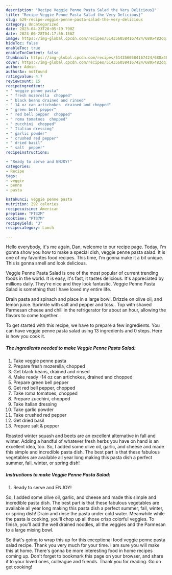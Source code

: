 ```yaml
---
description: "Recipe Veggie Penne Pasta Salad the Very Delicious}"
title: "Recipe Veggie Penne Pasta Salad the Very Delicious}"
slug: 629-recipe-veggie-penne-pasta-salad-the-very-delicious
category: Uncategorized
date: 2023-04-23T20:05:19.790Z
date: 2023-06-28T04:17:56.156Z
image: https://img-global.cpcdn.com/recipes/5143560584167424/680x482cq70/veggie-penne-pasta-salad-recipe-main-photo.jpg
hideToc: false
enableToc: true
enableTocContent: false
thumbnail: https://img-global.cpcdn.com/recipes/5143560584167424/680x482cq70/veggie-penne-pasta-salad-recipe-main-photo.jpg
cover: https://img-global.cpcdn.com/recipes/5143560584167424/680x482cq70/veggie-penne-pasta-salad-recipe-main-photo.jpg
author: Admin
authorAv: notfound
ratingvalue: 4.7
reviewcount: 15
recipeingredient:
- " veggie penne pasta"
- " fresh mozerella  chopped"
- " black beans drained and rinsed"
- " 14 oz can artichokes  drained and chopped"
- " green bell pepper"
- " red bell pepper  chopped"
- " roma tomatoes  chopped"
- " zucchini  chopped"
- " Italian dressing"
- " garlic powder"
- " crushed red pepper"
- " dried basil"
- " salt  pepper"
recipeinstructions:

- "Ready to serve and ENJOY!"
categories:
- Recipe
tags:
- veggie
- penne
- pasta

katakunci: veggie penne pasta 
nutrition: 292 calories
recipecuisine: American
preptime: "PT32M"
cooktime: "PT37M"
recipeyield: "3"
recipecategory: Lunch

---
```



Hello everybody, it's me again, Dan, welcome to our recipe page. Today, I'm gonna show you how to make a special dish, veggie penne pasta salad. It is one of my favorites food recipes. This time, I'm gonna make it a bit unique. This is gonna smell and look delicious.

Veggie Penne Pasta Salad is one of the most popular of current trending foods in the world. It is easy, it's fast, it tastes delicious. It's appreciated by millions daily. They're nice and they look fantastic. Veggie Penne Pasta Salad is something that I have loved my entire life.

Drain pasta and spinach and place in a large bowl. Drizzle on olive oil, and lemon juice. Sprinkle with salt and pepper and toss.. Top with shaved Parmesan cheese and chill in the refrigerator for about an hour, allowing the flavors to come together.


To get started with this recipe, we have to prepare a few ingredients. You can have veggie penne pasta salad using 13 ingredients and 0 steps. Here is how you cook it.

<!--inarticleads1-->

##### The ingredients needed to make Veggie Penne Pasta Salad:

1. Take  veggie penne pasta
1. Prepare  fresh mozerella,  chopped
1. Get  black beans, drained and rinsed
1. Make ready  -14 oz can artichokes,  drained and chopped
1. Prepare  green bell pepper
1. Get  red bell pepper,  chopped
1. Take  roma tomatoes,  chopped
1. Prepare  zucchini,  chopped
1. Take  Italian dressing
1. Take  garlic powder
1. Take  crushed red pepper
1. Get  dried basil
1. Prepare  salt &amp; pepper


Roasted winter squash and beets are an excellent alternative in fall and winter. Adding a handful of whatever fresh herbs you have on hand is an excellent idea, too. So, I added some olive oil, garlic, and cheese and made this simple and incredible pasta dish. The best part is that these fabulous vegetables are available all year long making this pasta dish a perfect summer, fall, winter, or spring dish! 

<!--inarticleads2-->

##### Instructions to make Veggie Penne Pasta Salad:


1. Ready to serve and ENJOY!

So, I added some olive oil, garlic, and cheese and made this simple and incredible pasta dish. The best part is that these fabulous vegetables are available all year long making this pasta dish a perfect summer, fall, winter, or spring dish! Drain and rinse the pasta under cold water. Meanwhile while the pasta is cooking, you&#39;ll chop up all those crisp colorful veggies. To finish, you&#39;ll add the well drained noodles, all the veggies and the Parmesan to a large mixing bowl. 

So that's going to wrap this up for this exceptional food veggie penne pasta salad recipe. Thank you very much for your time. I am sure you will make this at home. There's gonna be more interesting food in home recipes coming up. Don't forget to bookmark this page on your browser, and share it to your loved ones, colleague and friends. Thank you for reading. Go on get cooking!
